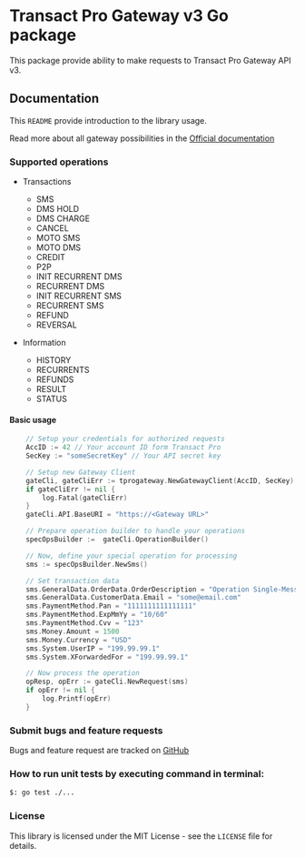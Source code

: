 # Transact Pro Gateway v3 Go package

This package provide ability to make requests to Transact Pro Gateway API v3.

## Documentation
This `README` provide introduction to the library usage.

Read more about all gateway possibilities in the [Official documentation](http://transactpro.lv/docs/gw3-api-doc.pdf)

### Supported operations
- Transactions
  - SMS
  - DMS HOLD
  - DMS CHARGE
  - CANCEL
  - MOTO SMS
  - MOTO DMS
  - CREDIT
  - P2P
  - INIT RECURRENT DMS
  - RECURRENT DMS
  - INIT RECURRENT SMS
  - RECURRENT SMS
  - REFUND
  - REVERSAL

- Information
  - HISTORY
  - RECURRENTS
  - REFUNDS
  - RESULT
  - STATUS

#### Basic usage
```go
    // Setup your credentials for authorized requests
    AccID := 42 // Your account ID form Transact Pro
    SecKey := "someSecretKey" // Your API secret key

    // Setup new Gateway Client
    gateCli, gateCliErr := tprogateway.NewGatewayClient(AccID, SecKey)
    if gateCliErr != nil {
        log.Fatal(gateCliErr)
    }
	gateCli.API.BaseURI = "https://<Gateway URL>"

    // Prepare operation builder to handle your operations
    specOpsBuilder :=  gateCli.OperationBuilder()

    // Now, define your special operation for processing
    sms := specOpsBuilder.NewSms()

    // Set transaction data
    sms.GeneralData.OrderData.OrderDescription = "Operation Single-Message Transactions"
    sms.GeneralData.CustomerData.Email = "some@email.com"
    sms.PaymentMethod.Pan = "1111111111111111"
    sms.PaymentMethod.ExpMmYy = "10/60"
    sms.PaymentMethod.Cvv = "123"
    sms.Money.Amount = 1500
    sms.Money.Currency = "USD"
    sms.System.UserIP = "199.99.99.1"
    sms.System.XForwardedFor = "199.99.99.1"

    // Now process the operation
    opResp, opErr := gateCli.NewRequest(sms)
    if opErr != nil {
        log.Printf(opErr)
    }
```

### Submit bugs and feature requests
Bugs and feature request are tracked on [GitHub](https://github.com/TransactPRO/gw3-go-client/issues)


### How to run unit tests by executing command in terminal:
```bash
$: go test ./...
```

### License
This library is licensed under the MIT License - see the `LICENSE` file for details.